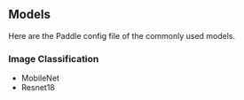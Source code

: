 ## Models

Here are the Paddle config file of the commonly used models.

### Image Classification
- MobileNet
- Resnet18
